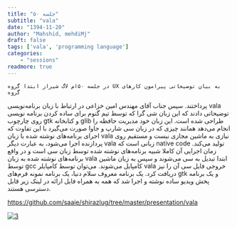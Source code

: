 ```yaml
---
title: "جلسه ۵۰"
subtitle: "vala"
date: "1394-11-20"
author: "Mahshid, mehdiMj"
draft: false
tags: ['vala', 'programming language']
categories:
    - "sessions"
readmore: true
---
```

    در جلسه ۵۰ام لاگ شیراز ابتدا گروه UX به بیان توضیحاتی پیرامون کارهای گروه
پرداختند. سپس جناب آقای مهندس امین خزاعی در ارتباط با زبان برنامه‌نویسی vala
توضیحاتی دادند که این زبان شی گرا که توسط تیم گنوم برای ساده کردن برنامه نویسی
روی چارچوب gtk و کتابخانه glib طراحی شده است. این زبان خود مدیریت حافظه را
انجام می‌دهد همانند چیزی که در زبان سی شارپ و جاوا صورت می‌گیرد با این تفاوت
که اجرای برنامه‌های نوشته شده با زبان vala نیازی به ماشین مجازی نیست و مستقیم
روی پردازنده اجرا می‌شود، به عبارت دیگر vala زبانی است که native code تولید
می‌کند. زمان اجرایی آن کاملا شبیه برنامه‌های نوشته شده توسط زبان سی است و در
واقع برنامه‌های نوشته شده به زبان vala ابتدا تبدیل به سی می‌شوند و سپس به زبان
ماشین توسط gcc کامپایل می‌شوند. می‌توان توسط کامپایلر vala خروجی فایل سی آن را
نیز دریافت کرد. یک برنامه معروف سلام دنیا، یک برنامه نمونه فرم‌های gtk و یک
برنامه پخش ویدیو ساده نوشته و اجرا شد که همه به همراه فایل ارائه در لینک زیر
قابل دسترسی هستند.

<https://github.com/saaie/shirazlug/tree/master/presentation/vala>

[
![3](../../img/a45f4a2e-fdbb-11e6-86dd-a088b4d860141488289303.9799147.jpeg)](img/a45f4a2e-fdbb-11e6-86dd-a088b4d860141488289303.9799147.jpeg)

